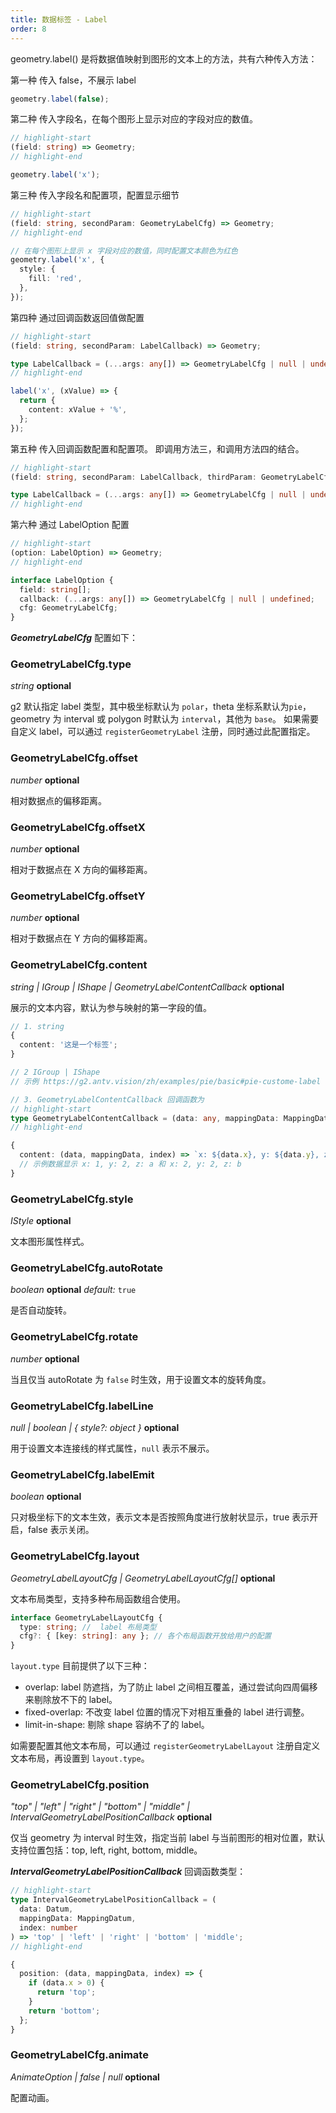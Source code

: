 ```yaml
---
title: 数据标签 - Label
order: 8
---
```


geometry.label() 是将数据值映射到图形的文本上的方法，共有六种传入方法：

第一种 传入 false，不展示 label

```ts
geometry.label(false);
```

第二种 传入字段名，在每个图形上显示对应的字段对应的数值。

```ts
// highlight-start
(field: string) => Geometry;
// highlight-end

geometry.label('x');
```

第三种 传入字段名和配置项，配置显示细节

```ts
// highlight-start
(field: string, secondParam: GeometryLabelCfg) => Geometry;
// highlight-end

// 在每个图形上显示 x 字段对应的数值，同时配置文本颜色为红色
geometry.label('x', {
  style: {
    fill: 'red',
  },
});
```

第四种 通过回调函数返回值做配置

```ts
// highlight-start
(field: string, secondParam: LabelCallback) => Geometry;

type LabelCallback = (...args: any[]) => GeometryLabelCfg | null | undefined;
// highlight-end

label('x', (xValue) => {
  return {
    content: xValue + '%',
  };
});
```

第五种 传入回调函数配置和配置项。 即调用方法三，和调用方法四的结合。

```ts
// highlight-start
(field: string, secondParam: LabelCallback, thirdParam: GeometryLabelCfg) => Geometry;

type LabelCallback = (...args: any[]) => GeometryLabelCfg | null | undefined;
// highlight-end
```

第六种 通过 LabelOption 配置

```ts
// highlight-start
(option: LabelOption) => Geometry;
// highlight-end

interface LabelOption {
  field: string[];
  callback: (...args: any[]) => GeometryLabelCfg | null | undefined;
  cfg: GeometryLabelCfg;
}
```

_**GeometryLabelCfg**_ 配置如下：

### GeometryLabelCfg.type

<description> _string_ **optional** </description>

g2 默认指定 label 类型，其中极坐标默认为 `polar`，theta 坐标系默认为`pie`，geometry 为 interval 或 polygon 时默认为 `interval`，其他为 `base`。
如果需要自定义 label，可以通过 `registerGeometryLabel` 注册，同时通过此配置指定。

### GeometryLabelCfg.offset

<description> _number_ **optional** </description>

相对数据点的偏移距离。

### GeometryLabelCfg.offsetX

<description> _number_ **optional** </description>

相对于数据点在 X 方向的偏移距离。

### GeometryLabelCfg.offsetY

<description> _number_ **optional** </description>

相对于数据点在 Y 方向的偏移距离。

### GeometryLabelCfg.content

<description> _string | IGroup | IShape | GeometryLabelContentCallback_ **optional**</description>

展示的文本内容，默认为参与映射的第一字段的值。

```ts
// 1. string
{
  content: '这是一个标签';
}

// 2 IGroup | IShape
// 示例 https://g2.antv.vision/zh/examples/pie/basic#pie-custome-label

// 3. GeometryLabelContentCallback 回调函数为
// highlight-start
type GeometryLabelContentCallback = (data: any, mappingData: MappingDatum, index: number) => string | IGroup | IShape;
// highlight-end

{
  content: (data, mappingData, index) => `x: ${data.x}, y: ${data.y}, z: ${data.z}`;
  // 示例数据显示 x: 1, y: 2, z: a 和 x: 2, y: 2, z: b
}
```

### GeometryLabelCfg.style

<description> _IStyle_ **optional**</description>

文本图形属性样式。

### GeometryLabelCfg.autoRotate

<description> _boolean_ **optional** _default:_ `true`</description>

是否自动旋转。

### GeometryLabelCfg.rotate

<description> _number_ **optional**</description>

当且仅当 autoRotate 为 `false` 时生效，用于设置文本的旋转角度。

### GeometryLabelCfg.labelLine

<description> _null | boolean | { style?: object }_ **optional**</description>

用于设置文本连接线的样式属性，`null` 表示不展示。

### GeometryLabelCfg.labelEmit

<description> _boolean_ **optional**</description>

只对极坐标下的文本生效，表示文本是否按照角度进行放射状显示，true 表示开启，false 表示关闭。

### GeometryLabelCfg.layout

<description> _GeometryLabelLayoutCfg | GeometryLabelLayoutCfg[]_ **optional**</description>

文本布局类型，支持多种布局函数组合使用。

```ts
interface GeometryLabelLayoutCfg {
  type: string; //  label 布局类型
  cfg?: { [key: string]: any }; // 各个布局函数开放给用户的配置
}
```

`layout.type` 目前提供了以下三种：

- overlap: label 防遮挡，为了防止 label 之间相互覆盖，通过尝试向四周偏移来剔除放不下的 label。
- fixed-overlap: 不改变 label 位置的情况下对相互重叠的 label 进行调整。
- limit-in-shape: 剔除 shape 容纳不了的 label。

如需要配置其他文本布局，可以通过 `registerGeometryLabelLayout` 注册自定义文本布局，再设置到 `layout.type`。

### GeometryLabelCfg.position

<description> _"top" | "left" | "right" | "bottom" | "middle" | IntervalGeometryLabelPositionCallback_ **optional**</description>

仅当 geometry 为 interval 时生效，指定当前 label 与当前图形的相对位置，默认支持位置包括：top, left, right, bottom, middle。

_**IntervalGeometryLabelPositionCallback**_ 回调函数类型：

```ts
// highlight-start
type IntervalGeometryLabelPositionCallback = (
  data: Datum,
  mappingData: MappingDatum,
  index: number
) => 'top' | 'left' | 'right' | 'bottom' | 'middle';
// highlight-end

{
  position: (data, mappingData, index) => {
    if (data.x > 0) {
      return 'top';
    }
    return 'bottom';
  };
}
```

### GeometryLabelCfg.animate

<description> _AnimateOption | false | null_ **optional**</description>

配置动画。
